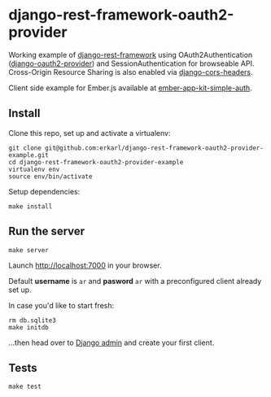 django-rest-framework-oauth2-provider
===================
Working example of [django-rest-framework](https://github.com/tomchristie/django-rest-framework/tree/master) using OAuth2Authentication ([django-oauth2-provider](https://github.com/caffeinehit/django-oauth2-provider)) and SessionAuthentication for browseable API. Cross-Origin Resource Sharing is also enabled via [django-cors-headers](https://github.com/ottoyiu/django-cors-headers).

Client side example for Ember.js available at [ember-app-kit-simple-auth](https://github.com/erkarl/ember-app-kit-simple-auth).

## Install 
Clone this repo, set up and activate a virtualenv:
```console
git clone git@github.com:erkarl/django-rest-framework-oauth2-provider-example.git
cd django-rest-framework-oauth2-provider-example
virtualenv env
source env/bin/activate
```

Setup dependencies:
```console
make install
```

## Run the server 
```console
make server
```
Launch [http://localhost:7000](http://localhost:7000) in your browser.

Default **username** is `ar` and **pasword** `ar` with a preconfigured client already set up. 


In case you'd like to start fresh:
```console
rm db.sqlite3
make initdb
```

...then head over to [Django admin](http://localhost:7000/admin/) and create your first client.

## Tests 
```console
make test 
```

